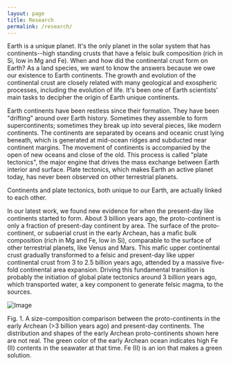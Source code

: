 ```yaml
---
layout: page
title: Research
permalink: /research/
---
```


Earth is a unique planet. It's the only planet in the solar system that has continents--high standing crusts that have a felsic bulk composition (rich in Si, low in Mg and Fe). When and how did the continental crust form on Earth? As a land species, we want to know the answers because we owe our existence to Earth continents. The growth and evolution of the continental crust are closely related with many geological and exospheric processes, including the evolution of life. It's been one of Earth scientists' main tasks to decipher the origin of Earth unique continents.

Earth continents have been restless since their formation. They have been "drifting" around over Earth history. Sometimes they assemble to form supercontinents; sometimes they break up into several pieces, like modern continents. The continents are separated by oceans and oceanic crust lying beneath, which is generated at mid-ocean ridges and subducted near continent margins. The movement of continents is accompanied by the open of new oceans and close of the old. This process is called "plate tectonics", the major engine that drives the mass exchange between Earth interior and surface. Plate tectonics, which makes Earth an active planet today, has never been observed on other terrestrial planets.

Continents and plate tectonics, both unique to our Earth, are actually linked to each other.

In our latest work, we found new evidence for when the present-day like continents started to form. About 3 billion years ago, the proto-continent is only a fraction of present-day continent by area. The surface of the proto-continent, or subaerial crust in the early Archean, has a mafic bulk composition (rich in Mg and Fe, low in Si), comparable to the surface of other terrestrial planets, like Venus and Mars. This mafic upper continental crust gradually transformed to a felsic and present-day like upper continental crust from 3 to 2.5 billion years ago, attended by a massive five-fold continental area expansion. Driving this fundamental transition is probably the initiation of global plate tectonics around 3 billion years ago, which transported water, a key component to generate felsic magma, to the sources.

![Image](/images/research.jpg)

Fig. 1. A size-composition comparison between the proto-continents in the early Archean (>3 billion years ago) and present-day continents. The distribution and shapes of the early Archean proto-continents shown here are not real. The green color of the early Archean ocean indicates high Fe (II) contents in the seawater at that time. Fe (II) is an ion that makes a green solution.
